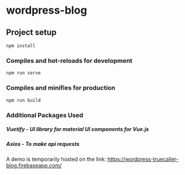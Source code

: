 # wordpress-blog

## Project setup

```
npm install
```

### Compiles and hot-reloads for development

```
npm run serve
```

### Compiles and minifies for production

```
npm run build
```

### Additional Packages Used

##### Vuetify - UI library for material UI components for Vue.js

##### Axios - To make api requests

A demo is temporarily hosted on the link: https://wordpress-truecaller-blog.firebaseapp.com/

